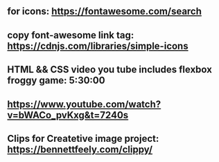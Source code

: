 ## for icons: https://fontawesome.com/search
## copy font-awesome link tag: https://cdnjs.com/libraries/simple-icons

## HTML && CSS video you tube includes flexbox froggy game: 5:30:00
## https://www.youtube.com/watch?v=bWACo_pvKxg&t=7240s

## Clips for Createtive image project: https://bennettfeely.com/clippy/